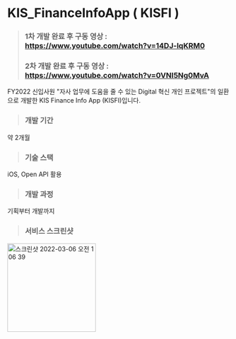 # KIS_FinanceInfoApp ( KISFI )

> ### 1차 개발 완료 후 구동 영상 : https://www.youtube.com/watch?v=14DJ-lqKRM0
> ### 2차 개발 완료 후 구동 영상 : https://www.youtube.com/watch?v=0VNI5Ng0MvA

FY2022 신입사원 "자사 업무에 도움을 줄 수 있는 Digital 혁신 개인 프로젝트"의 일환으로 개발한 KIS Finance Info App (KISFI)입니다. 

> ### 개발 기간
약 2개월

> ### 기술 스택
iOS, Open API 활용


> ### 개발 과정
기획부터 개발까지


> ### 서비스 스크린샷
<p>
<img width="200" alt="스크린샷 2022-03-06 오전 1 06 39" src="https://github.com/caumannerman/KIS_EmployeeSurvey/assets/75043852/64540656-c556-49c4-a6ad-da4122aac5fa">
</p>


